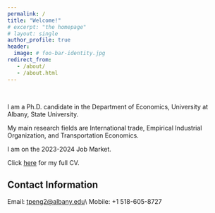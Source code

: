 ```yaml
---
permalink: /
title: "Welcome!"
# excerpt: "the homepage"
# layout: single
author_profile: true
header:
  image: # foo-bar-identity.jpg
redirect_from: 
   - /about/
   - /about.html
---
```


<br />

I am a Ph.D. candidate in the Department of Economics, University at Albany, State University.

My main research fields are International trade, Empirical Industrial Organization, and Transportation Economics.

I am on the 2023-2024 Job Market.

Click [here](https://tpeng2023.github.io/tpeng.github.io/assets/files/cv.pdf) for my full CV.

## Contact Information

Email: tpeng2@albany.edu\\
Mobile: +1 518-605-8727 

